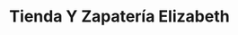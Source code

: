 ---
title: "Tienda Y Zapatería Elizabeth"
url: /san-isidro-de-el-general/tienda-y-zapateria-elizabeth/
shop: Schuhe
---